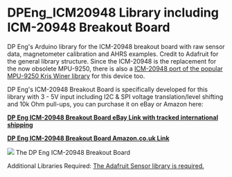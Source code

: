 # DPEng_ICM20948 Library including ICM-20948 Breakout Board
DP Eng's Arduino library for the ICM-20948 breakout board with raw sensor data, magnetometer calibration and AHRS examples. Credit to Adafruit for the general library structure. Since the ICM-20948 is the replacement for the now obsolete MPU-9250, there is also a <a href="https://github.com/drcpattison/ICM-20948">ICM-20948 port of the popular MPU-9250 Kris Winer library</a> for this device too.

DP Eng's ICM-20948 Breakout Board is specifically developed for this library with 3 - 5V input including I2C & SPI voltage translation/level shifting and 10k Ohm pull-ups, you can purchase it on eBay or Amazon here:

<b><a href="https://www.ebay.co.uk/itm/323724746939">DP Eng ICM-20948 Breakout Board eBay Link with tracked international shipping</a></b>

<b><a href="https://www.amazon.co.uk/DP-Eng-ICM-20948-Breakout-obsolete/dp/B07PDTKK3Y">DP Eng ICM-20948 Breakout Board Amazon.co.uk Link</a></b>

<img src="https://i.ebayimg.com/images/g/rYYAAOSwbURckVpf/s-l1600.jpg" />
The DP Eng ICM-20948 Breakout Board

Additional Libraries Required: 
<a href="https://github.com/adafruit/Adafruit_Sensor">The Adafruit Sensor library is required.</a>
